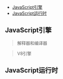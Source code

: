 

- [JavaScript引擎](#javascript引擎)
- [JavaScript运行时](#javascript运行时)
## JavaScript引擎
>解释器和编译器

>V8引擎

## JavaScript运行时